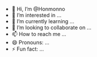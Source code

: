 - 👋 Hi, I’m @Honmonno
- 👀 I’m interested in ...
- 🌱 I’m currently learning ...
- 💞️ I’m looking to collaborate on ...
- 📫 How to reach me ...
- 😄 Pronouns: ...
- ⚡ Fun fact: ...

<!---
Honmonno/Honmonno is a ✨ special ✨ repository because its `README.md` (this file) appears on your GitHub profile.
You can click the Preview link to take a look at your changes.
--->
